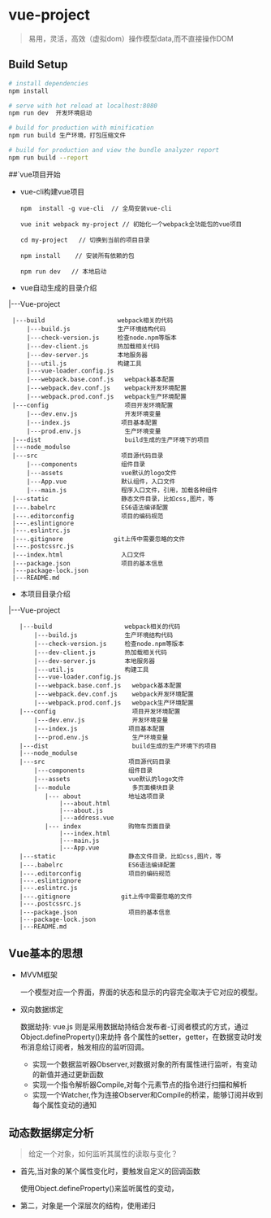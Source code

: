 # vue-project

> 易用，灵活，高效（虚拟dom）操作模型data,而不直接操作DOM

## Build Setup

``` bash
# install dependencies
npm install

# serve with hot reload at localhost:8080
npm run dev  开发环境启动

# build for production with minification
npm run build 生产环境，打包压缩文件

# build for production and view the bundle analyzer report
npm run build --report 
```
##`vue项目开始
  - vue-cli构建vue项目
  
        npm  install -g vue-cli  // 全局安装vue-cli
        
        vue init webpack my-project // 初始化一个webpack全功能包的vue项目
        
        cd my-project   // 切换到当前的项目目录
        
        npm install    // 安装所有依赖的包
        
        npm run dev   // 本地启动
        
  - vue自动生成的目录介绍
  
  |---Vue-project
  
     |---build                    webpack相关的代码
         |---build.js             生产环境结构代码
         |---check-version.js     检查node.npm等版本
         |---dev-client.js        热加载相关代码
         |---dev-server.js        本地服务器
         |---util.js              构建工具
         |---vue-loader.config.js
         |---webpack.base.conf.js   webpack基本配置
         |---webpack.dev.conf.js    webpack开发环境配置
         |---webpack.prod.conf.js   webpack生产环境配置
     |---config                     项目开发环境配置
         |---dev.env.js             开发环境变量
         |---index.js              项目基本配置
         |---prod.env.js            生产环境变量
     |---dist                       build生成的生产环境下的项目
     |---node_modulse               
     |---src                       项目源代码目录
         |---components            组件目录
         |---assets                vue默认的logo文件
         |---App.vue               默认组件，入口文件
         |---main.js               程序入口文件，引用，加载各种组件
     |---static                    静态文件目录，比如css,图片，等
     |---.babelrc                  ES6语法编译配置
     |---.editorconfig             项目的编码规范
     |---.eslintignore
     |---.eslintrc.js
     |---.gitignore              git上传中需要忽略的文件
     |---.postcssrc.js
     |---index.html                入口文件
     |---package.json              项目的基本信息
     |---package-lock.json
     |---README.md
     
  - 本项目目录介绍
  
  |---Vue-project
    
       |---build                    webpack相关的代码
           |---build.js             生产环境结构代码
           |---check-version.js     检查node.npm等版本
           |---dev-client.js        热加载相关代码
           |---dev-server.js        本地服务器
           |---util.js              构建工具
           |---vue-loader.config.js
           |---webpack.base.conf.js   webpack基本配置
           |---webpack.dev.conf.js    webpack开发环境配置
           |---webpack.prod.conf.js   webpack生产环境配置
       |---config                     项目开发环境配置
           |---dev.env.js             开发环境变量
           |---index.js              项目基本配置
           |---prod.env.js            生产环境变量
       |---dist                       build生成的生产环境下的项目
       |---node_modulse               
       |---src                       项目源代码目录
           |---components            组件目录
           |---assets                vue默认的logo文件
           |---module                 多页面模块目录
              |--- about             地址选项目录
                  |---about.html
                  |---about.js
                  |---address.vue
              |--- index             购物车页面目录
                  |---index.html
                  |---main.js
                  |---App.vue
       |---static                    静态文件目录，比如css,图片，等
       |---.babelrc                  ES6语法编译配置
       |---.editorconfig             项目的编码规范
       |---.eslintignore
       |---.eslintrc.js
       |---.gitignore              git上传中需要忽略的文件
       |---.postcssrc.js
       |---package.json              项目的基本信息
       |---package-lock.json
       |---README.md
       
## Vue基本的思想

- MVVM框架

     一个模型对应一个界面，界面的状态和显示的内容完全取决于它对应的模型。
- 双向数据绑定

  数据劫持: vue.js 则是采用数据劫持结合发布者-订阅者模式的方式，通过Object.defineProperty()来劫持
  各个属性的setter，getter，在数据变动时发布消息给订阅者，触发相应的监听回调。
  
  - 实现一个数据监听器Observer,对数据对象的所有属性进行监听，有变动的新值并通过更新函数
  - 实现一个指令解析器Compile,对每个元素节点的指令进行扫描和解析
  - 实现一个Watcher,作为连接Observer和Compile的桥梁，能够订阅并收到每个属性变动的通知
## 动态数据绑定分析
 > 给定一个对象，如何监听其属性的读取与变化？
  
  - 首先,当对象的某个属性变化时，要触发自定义的回调函数
  
       使用Object.defineProperty()来监听属性的变动，
  - 第二，对象是一个深层次的结构，使用递归

